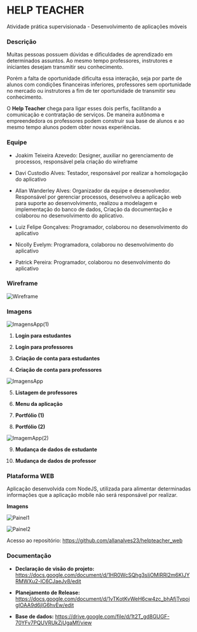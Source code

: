 
  

# HELP TEACHER

  

Atividade prática supervisionada - Desenvolvimento de aplicações móveis

  

### Descrição

  

Muitas pessoas possuem dúvidas e dificuldades de aprendizado em determinados assuntos. Ao mesmo tempo professores, instrutores e iniciantes desejam transmitir seu conhecimento.

  

Porém a falta de oportunidade dificulta essa interação, seja por parte de alunos com condições financeiras inferiores, professores sem oportunidade no mercado ou instrutores a fim de ter oportunidade de transmitir seu conhecimento.

  

O **Help Teacher** chega para ligar esses dois perfis, facilitando a comunicação e contratação de serviços. De maneira autônoma e empreendedora os professores podem construir sua base de alunos e ao mesmo tempo alunos podem obter novas experiências.



### Equipe

  

- Joakim Teixeira Azevedo: Designer, auxiliar no gerenciamento de processos, responsável pela criação do wireframe

- Davi Custodio Alves: Testador, responsável por realizar a homologação do aplicativo

- Allan Wanderley Alves: Organizador da equipe e desenvolvedor. Responsável por gerenciar processos, desenvolveu a aplicação web para suporte ao desenvolvimento, realizou a modelagem e implementação do banco de dados, Criação da documentação e colaborou no desenvolvimento do aplicativo.

- Luiz Felipe Gonçalves: Programador, colaborou no desenvolvimento do aplicativo

- Nicolly Evelym: Programadora, colaborou no desenvolvimento do aplicativo

- Patrick Pereira: Programador, colaborou no desenvolvimento do aplicativo



### Wireframe

![Wireframe](https://i.imgur.com/a4lkEis.png)

  

### Imagens

  ![ImagensApp(1)](https://i.imgur.com/vRVIcj6.png)


1.  **Login para estudantes**

2.  **Login para professores**

3.  **Criação de conta para estudantes**

4.  **Criação de conta para professores**


![ImagensApp](https://i.imgur.com/MBUWhof.png)

  

5.  **Listagem de professores**

6.  **Menu da aplicação**

7.  **Portfólio (1)**

8.  **Portfólio (2)**

  ![ImagemApp(2)](https://i.imgur.com/gYdIntK.png)
  
9. **Mudança de dados de estudante**

10.  **Mudança de dados de professor**


### Plataforma WEB

Aplicação desenvolvida com NodeJS, utilizada para alimentar determinadas informações que a aplicação mobile não será responsável por realizar.

  

**Imagens**

![Painel1](https://i.imgur.com/46RubXg.png)

  

![Painel2](https://i.imgur.com/rBJwRrg.png)

  

Acesso ao repositório: https://github.com/allanalves23/helpteacher_web

  

### Documentação

  

-  **Declaração de visão do projeto:** https://docs.google.com/document/d/1HR0WcSQhg3sIjOMlRRl2m6KIJYRMWXu2-lC6CJaeJv8/edit

-  **Planejamento de Release:** https://docs.google.com/document/d/1vTKotKvWeH6cw4zc_bhAfjTvpojglOAA9d6jlG6hvEw/edit

-  **Base de dados:** https://drive.google.com/file/d/1t2T_gd8GUGF-70YFv7PQUVRUkZjUgaMf/view 
